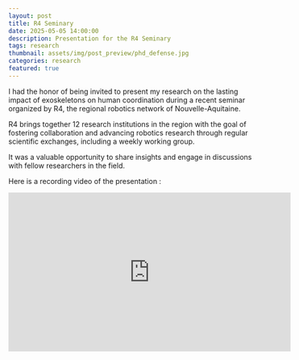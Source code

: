 ```yaml
---
layout: post
title: R4 Seminary
date: 2025-05-05 14:00:00
description: Presentation for the R4 Seminary
tags: research
thumbnail: assets/img/post_preview/phd_defense.jpg
categories: research
featured: true
---
```

I had the honor of being invited to present my research on the lasting impact of exoskeletons on human coordination during a recent seminar organized by R4, the regional robotics network of Nouvelle-Aquitaine.

R4 brings together 12 research institutions in the region with the goal of fostering collaboration and advancing robotics research through regular scientific exchanges, including a weekly working group.

It was a valuable opportunity to share insights and engage in discussions with fellow researchers in the field.

Here is a recording video of the presentation : 
<iframe width="560" height="315" src="https://www.youtube.com/embed/OU6ilOPcyWs" title="R4 presentation - Océane DUBOIS" frameborder="0" allowfullscreen></iframe>